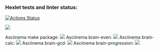 ### Hexlet tests and linter status:
[![Actions Status](https://github.com/vfernyuk/python-project-49/actions/workflows/hexlet-check.yml/badge.svg)](https://github.com/vfernyuk/python-project-49/actions)

<a href="https://codeclimate.com/github/vfernyuk/python-project-49/maintainability"><img src="https://api.codeclimate.com/v1/badges/bd636efa5aaa1183b28b/maintainability" /></a>

Asciinema make package:
<a href="https://asciinema.org/a/7RxytTJBvtuhRcSf1mIz1KIxc" target="_blank"><img src="https://asciinema.org/a/7RxytTJBvtuhRcSf1mIz1KIxc.svg" /></a>
Asciinema brain-even:
<a href="https://asciinema.org/a/ooD9ixZFfGrDjkOub0ntMifBK" target="_blank"><img src="https://asciinema.org/a/ooD9ixZFfGrDjkOub0ntMifBK.svg" /></a>
Asciinema brain-calc:
<a href="https://asciinema.org/a/r77R92GtxsaqPlnImcSi2JALY" target="_blank"><img src="https://asciinema.org/a/r77R92GtxsaqPlnImcSi2JALY.svg" /></a>
Asciinema brain-gcd:
<a href="https://asciinema.org/a/RaaQuOJsI4oiJe6OftdEJ1AUW" target="_blank"><img src="https://asciinema.org/a/RaaQuOJsI4oiJe6OftdEJ1AUW.svg" /></a>
Asciinema brain-progression:
<a href="https://asciinema.org/a/4uxTsH1DCIJOOio5HPH4LolfR" target="_blank"><img src="https://asciinema.org/a/4uxTsH1DCIJOOio5HPH4LolfR.svg" /></a>